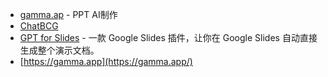 - [gamma.ap](https://gamma.app/signin?) - PPT AI制作
- [ChatBCG](https://www.chatbcg.com/)
- [GPT for Slides](https://www.gptforslides.app/) - 一款 Google Slides 插件，让你在 Google Slides 自动直接生成整个演示文档。
- [https://gamma.app](https://gamma.app/)
